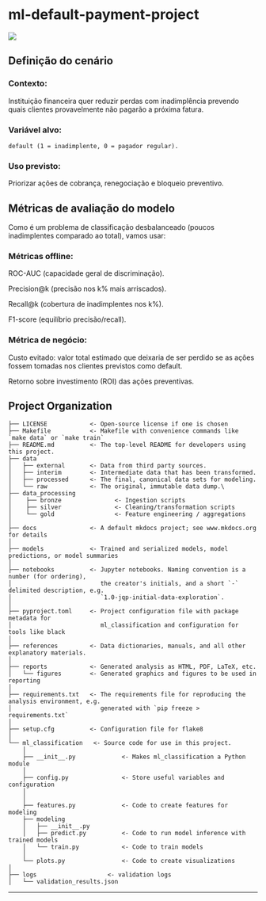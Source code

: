 # ml-default-payment-project

<a target="_blank" href="https://cookiecutter-data-science.drivendata.org/">
    <img src="https://img.shields.io/badge/CCDS-Project%20template-328F97?logo=cookiecutter" />
</a>

## Definição do cenário
### Contexto: 
Instituição financeira quer reduzir perdas com inadimplência prevendo quais clientes provavelmente não pagarão a próxima fatura.

### Variável alvo: 
    default (1 = inadimplente, 0 = pagador regular).

### Uso previsto: 
Priorizar ações de cobrança, renegociação e bloqueio preventivo.

## Métricas de avaliação do modelo

Como é um problema de classificação desbalanceado (poucos inadimplentes comparado ao total), vamos usar:

### Métricas offline:

ROC-AUC (capacidade geral de discriminação).

Precision@k (precisão nos k% mais arriscados).

Recall@k (cobertura de inadimplentes nos k%).

F1-score (equilíbrio precisão/recall).

### Métrica de negócio:

Custo evitado: valor total estimado que deixaria de ser perdido se as ações fossem tomadas nos clientes previstos como default.

Retorno sobre investimento (ROI) das ações preventivas.

## Project Organization

```
├── LICENSE            <- Open-source license if one is chosen
├── Makefile           <- Makefile with convenience commands like `make data` or `make train`
├── README.md          <- The top-level README for developers using this project.
├── data
│   ├── external       <- Data from third party sources.
│   ├── interim        <- Intermediate data that has been transformed.
│   ├── processed      <- The final, canonical data sets for modeling.
│   └── raw            <- The original, immutable data dump.\
├── data_processing           
│    ├── bronze               <- Ingestion scripts
│    ├── silver               <- Cleaning/transformation scripts
│    └── gold                 <- Feature engineering / aggregations
│
├── docs               <- A default mkdocs project; see www.mkdocs.org for details
│
├── models             <- Trained and serialized models, model predictions, or model summaries
│
├── notebooks          <- Jupyter notebooks. Naming convention is a number (for ordering),
│                         the creator's initials, and a short `-` delimited description, e.g.
│                         `1.0-jqp-initial-data-exploration`.
│
├── pyproject.toml     <- Project configuration file with package metadata for 
│                         ml_classification and configuration for tools like black
│
├── references         <- Data dictionaries, manuals, and all other explanatory materials.
│
├── reports            <- Generated analysis as HTML, PDF, LaTeX, etc.
│   └── figures        <- Generated graphics and figures to be used in reporting
│
├── requirements.txt   <- The requirements file for reproducing the analysis environment, e.g.
│                         generated with `pip freeze > requirements.txt`
│
├── setup.cfg          <- Configuration file for flake8
│
└── ml_classification   <- Source code for use in this project.
    │
    ├── __init__.py             <- Makes ml_classification a Python module
    │
    ├── config.py               <- Store useful variables and configuration
    │
    │
    ├── features.py             <- Code to create features for modeling
    ├── modeling                    
    │   ├── __init__.py 
    │   ├── predict.py          <- Code to run model inference with trained models          
    │   └── train.py            <- Code to train models
    │
    └── plots.py                <- Code to create visualizations
│
├── logs                    <- validation logs
│   └── validation_results.json

```

--------


